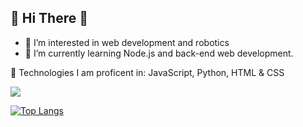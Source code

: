 ## 👋 Hi There 👋 
- 👀 I’m interested in web development and robotics
- 🌱 I’m currently learning Node.js and back-end web development.

👑 Technologies I am proficent in: JavaScript, Python, HTML & CSS

<img src="https://github-readme-stats.vercel.app/api?username=MarcAlKareh&&show_icons=true&theme=dark&title_color=ffffff&icon_color=bb2acf&text_color=daf7dc&bg_color=151515" />

[![Top Langs](https://github-readme-stats.vercel.app/api/top-langs/?username=MarcAlKareh&layout=compact)](https://github.com/anuraghazra/github-readme-stats)
